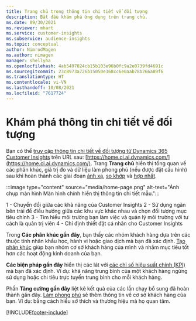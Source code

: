 ```yaml
---
title: Trang chủ trong thông tin chi tiết về đối tượng
description: Bắt đầu khám phá ứng dụng trên trang chủ.
ms.date: 09/30/2021
ms.reviewer: mhart
ms.service: customer-insights
ms.subservice: audience-insights
ms.topic: conceptual
author: NimrodMagen
ms.author: nimagen
manager: shellyha
ms.openlocfilehash: 4ab5497024cb15b103e96b0fc9a2e0739fd4691c
ms.sourcegitcommit: 23c8973a726b15050e368cc6e0aab78b266a89f6
ms.translationtype: HT
ms.contentlocale: vi-VN
ms.lasthandoff: 10/08/2021
ms.locfileid: "7617724"
---
```

# <a name="explore-audience-insights"></a>Khám phá thông tin chi tiết về đối tượng

Bạn có thể [truy cập thông tin chi tiết về đối tượng từ Dynamics 365 Customer Insights](https://home.ci.ai.dynamics.com/) trên URL sau: [https://home.ci.ai.dynamics.com/](https://home.ci.ai.dynamics.com/).
Trang **Trang chủ** hiển thị tổng quan về các phân khúc, giá trị đo và dữ liệu làm phong phú (nếu được đặt cấu hình) sau khi hoàn thành các giai đoạn [ánh xạ](map-entities.md), [so khớp](match-entities.md) và [hợp nhất](merge-entities.md).

:::image type="content" source="media/home-page.png" alt-text="Ảnh chụp màn hình Màn hình chính hiển thị thông tin chi tiết mẫu.":::

1 - Chuyển đổi giữa các khả năng của Customer Insights 2 - Sử dụng ngăn bên trái để điều hướng giữa các khu vực khác nhau và chọn đối tượng mục tiêu chính 3 - Tìm hiểu môi trường bạn làm việc và quản lý môi trường với tư cách là quản trị viên 4 - Chỉ định thiết đặt cá nhân cho Customer Insights

Trong **Các phân khúc gần đây**, bạn thấy các nhóm khách hàng dựa trên các thuộc tính nhân khẩu học, hành vi hoặc giao dịch mà bạn đã xác định. [Tạo phân khúc](segments.md) giúp bạn nhóm cơ sở khách hàng của mình và nhắm mục tiêu tốt hơn các hoạt động kinh doanh của bạn.

**Các biện pháp gần đây** hiển thị các lát với [các chỉ số hiệu suất chính (KPI)](measures.md) mà bạn đã xác định. Ví dụ: khả năng trung bình của một khách hàng ngừng sử dụng hoặc chi tiêu trực tuyến trung bình cho mỗi khách hàng.

Phần **Tăng cường gần đây** liệt kê kết quả của các lần chạy bổ sung đã hoàn thành gần đây. [Làm phong phú](enrichment-hub.md) sẽ thêm thông tin về cơ sở khách hàng của bạn. Ví dụ: bằng cách hiểu sở thích và thương hiệu mà họ quan tâm.

[!INCLUDE[footer-include](../includes/footer-banner.md)]